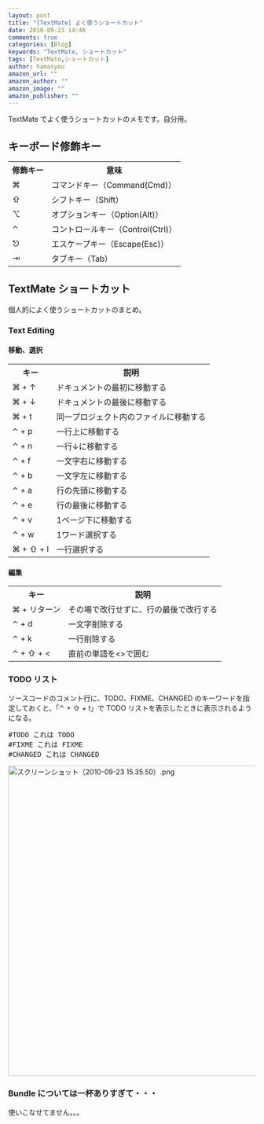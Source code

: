 ```yaml
---
layout: post
title: "[TextMate] よく使うショートカット"
date: 2010-09-23 14:46
comments: true
categories: [Blog]
keywords: "TextMate, ショートカット"
tags: [TextMate,ショートカット]
author: hamasyou
amazon_url: ""
amazon_author: ""
amazon_image: ""
amazon_publisher: ""
---
```


TextMate でよく使うショートカットのメモです。自分用。


<!-- more -->

<h2>キーボード修飾キー</h2>

<table>
  <tr><th>修飾キー</th><th>意味</th></tr>
  <tr><td>⌘</td><td>コマンドキー（Command(Cmd)）</td></tr>
  <tr><td>⇧</td><td>シフトキー（Shift）</td></tr>
  <tr><td>⌥</td><td>オプションキー（Option(Alt)）</td></tr>
  <tr><td>⌃</td><td>コントロールキー（Control(Ctrl)）</td></tr>
  <tr><td>⎋</td><td>エスケープキー（Escape(Esc)）</td></tr>
  <tr><td>⇥</td><td>タブキー（Tab）</td></tr>
</table>

<h2>TextMate ショートカット</h2>

個人的によく使うショートカットのまとめ。

<h3>Text Editing</h3>

<h4>移動、選択</h4>

<table>
  <tr><th>キー</th><th>説明</th></tr>
  <tr><td>⌘ + ↑</td><td>ドキュメントの最初に移動する</td></tr>
  <tr><td>⌘ + ↓</td><td>ドキュメントの最後に移動する</td></tr>
  <tr><td>⌘ + t</td><td>同一プロジェクト内のファイルに移動する</td></tr>
  <tr><td>⌃ + p</td><td>一行上に移動する</td></tr>
  <tr><td>⌃ + n</td><td>一行↓に移動する</td></tr>
  <tr><td>⌃ + f</td><td>一文字右に移動する</td></tr>
  <tr><td>⌃ + b</td><td>一文字左に移動する</td></tr>
  <tr><td>⌃ + a</td><td>行の先頭に移動する</td></tr>
  <tr><td>⌃ + e</td><td>行の最後に移動する</td></tr>
  <tr><td>⌃ + v</td><td>1ページ下に移動する</td></tr>
  <tr><td>⌃ + w</td><td>1ワード選択する</td></tr>
  <tr><td>⌘ + ⇧ + l</td><td>一行選択する</td></tr>
</table>

<h4>編集</h4>

<table>
  <tr><th>キー</th><th>説明</th></tr>
  <tr><td>⌘ + リターン</td><td>その場で改行せずに、行の最後で改行する</td></tr>
  <tr><td>⌃ + d</td><td>一文字削除する</td></tr>
  <tr><td>⌃ + k</td><td>一行削除する</td></tr>
  <tr><td>⌃ + ⇧ + &lt;</td><td>直前の単語を&lt;&gt;で囲む</td></tr>
</table>

<h3>TODO リスト</h3>

ソースコードのコメント行に、TODO、FIXME、CHANGED のキーワードを指定しておくと、「⌃ + ⇧ + t」で TODO リストを表示したときに表示されるようになる。

<pre>#TODO これは TODO
#FIXME これは FIXME
#CHANGED これは CHANGED</pre>

<img alt="スクリーンショット（2010-09-23 15.35.50）.png" src="http://hamasyou.com/blog/archives/images/%E3%82%B9%E3%82%AF%E3%83%AA%E3%83%BC%E3%83%B3%E3%82%B7%E3%83%A7%E3%83%83%E3%83%88%EF%BC%882010-09-23%2015.35.50%EF%BC%89.png" width="693" height="632" class="mt-image-none" style="" />

<h3>Bundle については一杯ありすぎて・・・</h3>

使いこなせてません。。。




